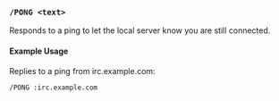 <!-- This file contains a page fragment. Any changes will affect all pages that include it. -->

### `/PONG <text>`

Responds to a ping to let the local server know you are still connected.

#### Example Usage

Replies to a ping from irc.example.com:

```plaintext
/PONG :irc.example.com
```
